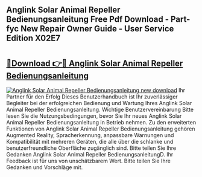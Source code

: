 ## Anglink Solar Animal Repeller Bedienungsanleitung Free Pdf Download - Part-fyc New Repair Owner Guide - User Service Edition X02E7

# <h2><a href="http://df2wus.blite.top/?on=Anglink+Solar+Animal+Repeller+Bedienungsanleitung">🔗Download 👉🔴 Anglink Solar Animal Repeller Bedienungsanleitung</a></h2>

[![Anglink Solar Animal Repeller Bedienungsanleitung new download](https://i.imgur.com/lujVjoI.png)](http://df2wus.blite.top/?on=Anglink+Solar+Animal+Repeller+Bedienungsanleitung)
Ihr Partner für den Erfolg Dieses Benutzerhandbuch ist Ihr zuverlässiger Begleiter bei der erfolgreichen Bedienung und Wartung Ihres Anglink Solar Animal Repeller Bedienungsanleitung. Wichtige Benutzervereinbarung Bitte lesen Sie die Nutzungsbedingungen, bevor Sie Ihr neues Anglink Solar Animal Repeller Bedienungsanleitung in Betrieb nehmen. Zu den erweiterten Funktionen von Anglink Solar Animal Repeller Bedienungsanleitung gehören Augmented Reality, Spracherkennung, anpassbare Warnungen und Kompatibilität mit mehreren Geräten, die alle über die schlanke und benutzerfreundliche Oberfläche zugänglich sind. Bitte teilen Sie Ihre Gedanken Anglink Solar Animal Repeller BedienungsanleitungD. Ihr Feedback ist für uns von unschätzbarem Wert. Bitte teilen Sie Ihre Gedanken und Vorschläge mit.
